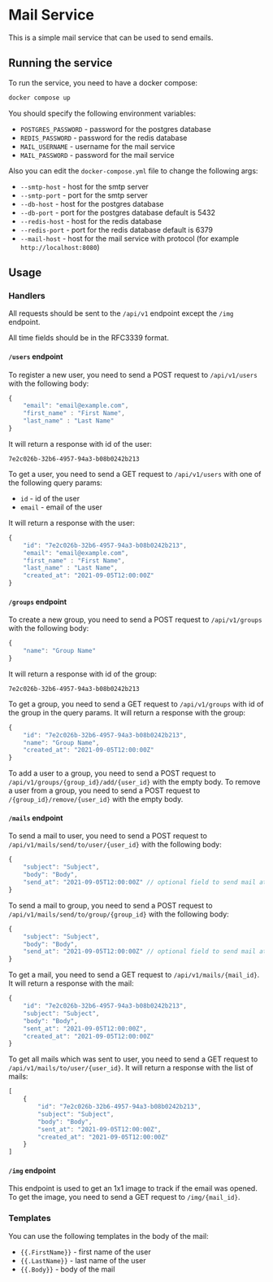 # Mail Service

This is a simple mail service that can be used to send emails.

## Running the service

To run the service, you need to have a docker compose:
```bash
docker compose up
```

You should specify the following environment variables:
- `POSTGRES_PASSWORD` - password for the postgres database
- `REDIS_PASSWORD` - password for the redis database
- `MAIL_USERNAME` - username for the mail service
- `MAIL_PASSWORD` - password for the mail service

Also you can edit the `docker-compose.yml` file to change the following args:
- `--smtp-host` - host for the smtp server
- `--smtp-port` - port for the smtp server
- `--db-host` - host for the postgres database
- `--db-port` - port for the postgres database default is 5432
- `--redis-host` - host for the redis database
- `--redis-port` - port for the redis database default is 6379
- `--mail-host` - host for the mail service with protocol (for example `http://localhost:8080`)

## Usage

### Handlers

All requests should be sent to the `/api/v1` endpoint except the `/img` endpoint.

All time fields should be in the RFC3339 format.

#### `/users` endpoint
To register a new user, you need to send a POST request to `/api/v1/users` with the following body:
```js
{
    "email": "email@example.com",
    "first_name" : "First Name",
    "last_name" : "Last Name"
}
```
It will return a response with id of the user:
```
7e2c026b-32b6-4957-94a3-b08b0242b213
```

To get a user, you need to send a GET request to `/api/v1/users` with one of the following query params:
- `id` - id of the user
- `email` - email of the user

It will return a response with the user:
```js
{
    "id": "7e2c026b-32b6-4957-94a3-b08b0242b213",
    "email": "email@example.com",
    "first_name" : "First Name",
    "last_name" : "Last Name",
    "created_at": "2021-09-05T12:00:00Z"
}
```

#### `/groups` endpoint

To create a new group, you need to send a POST request to `/api/v1/groups` with the following body:
```js
{
    "name": "Group Name"
}
```

It will return a response with id of the group:
```
7e2c026b-32b6-4957-94a3-b08b0242b213
```

To get a group, you need to send a GET request to `/api/v1/groups` with id of the group in the query params. It will return a response with the group:
```js
{
    "id": "7e2c026b-32b6-4957-94a3-b08b0242b213",
    "name": "Group Name",
    "created_at": "2021-09-05T12:00:00Z"
}
```

To add a user to a group, you need to send a POST request to `/api/v1/groups/{group_id}/add/{user_id}` with the empty body.
To remove a user from a group, you need to send a POST request to `/{group_id}/remove/{user_id}` with the empty body.

#### `/mails` endpoint

To send a mail to user, you need to send a POST request to `/api/v1/mails/send/to/user/{user_id}` with the following body:
```js
{
    "subject": "Subject",
    "body": "Body",
    "send_at": "2021-09-05T12:00:00Z" // optional field to send mail at a specific time
}
```

To send a mail to group, you need to send a POST request to `/api/v1/mails/send/to/group/{group_id}` with the following body:
```js
{
    "subject": "Subject",
    "body": "Body",
    "send_at": "2021-09-05T12:00:00Z" // optional field to send mail at a specific time
}
```

To get a mail, you need to send a GET request to `/api/v1/mails/{mail_id}`. It will return a response with the mail:
```js
{
    "id": "7e2c026b-32b6-4957-94a3-b08b0242b213",
    "subject": "Subject",
    "body": "Body",
    "sent_at": "2021-09-05T12:00:00Z",
    "created_at": "2021-09-05T12:00:00Z"
}
```

To get all mails which was sent to user, you need to send a GET request to `/api/v1/mails/to/user/{user_id}`. It will return a response with the list of mails:
```js
[
    {
        "id": "7e2c026b-32b6-4957-94a3-b08b0242b213",
        "subject": "Subject",
        "body": "Body",
        "sent_at": "2021-09-05T12:00:00Z",
        "created_at": "2021-09-05T12:00:00Z"
    }
]
```

#### `/img` endpoint

This endpoint is used to get an 1x1 image to track if the email was opened. To get the image, you need to send a GET request to `/img/{mail_id}`.

### Templates

You can use the following templates in the body of the mail:
- `{{.FirstName}}` - first name of the user
- `{{.LastName}}` - last name of the user
- `{{.Body}}` - body of the mail